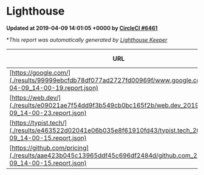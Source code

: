 
# Lighthouse

**Updated at 2019-04-09 14:01:05 +0000 by [CircleCI #6461](https://circleci.com/gh/ItinerisLtd/lighthouse-keeper-example/6461)**

**This report was automatically generated by [Lighthouse Keeper](https://github.com/itinerisltd/lighthouse-keeper)*

| URL | Performance | Accessibility | Best Practices | SEO | PWA | Updated At |
| --- | --- | --- | --- | --- | --- | --- |
| [https://google.com/](./results/99999ebcfdb78df077ad2727fd00969f/www.google.com_2019-04-09_14-00-19.report.json) | 0.95 | 0.71 | 0.93 | 0.82 | 0.58 | 2019-04-09T14:00:19.935Z |
| [https://web.dev/](./results/e09021ae7f54dd9f3b549cb0bc165f2b/web.dev_2019-04-09_14-00-23.report.json) | 0.91 | 0.93 | 1 | 0.96 | 1 | 2019-04-09T14:00:23.128Z |
| [https://typist.tech/](./results/e463522d02041e06b035e8f61910fd43/typist.tech_2019-04-09_14-00-15.report.json) | 1 |  |  |  |  | 2019-04-09T14:00:15.882Z |
| [https://github.com/pricing](./results/aae423b045c13965ddf45c696df2484d/github.com_2019-04-09_14-00-15.report.json) | 0.87 | 0.89 | 0.93 | 0.9 | 0.58 | 2019-04-09T14:00:15.619Z |
